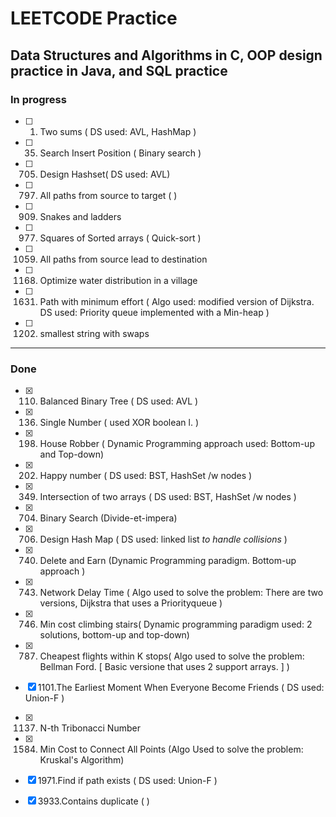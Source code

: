 # LEETCODE Practice
## Data Structures and Algorithms in C, OOP design practice in Java, and SQL practice

### In progress
- [ ] 1. Two sums ( DS used: AVL, HashMap ) 
- [ ] 35. Search Insert Position ( Binary search )
- [ ] 705. Design Hashset( DS used: AVL) 
- [ ] 797. All paths from source to target ( )
- [ ] 909. Snakes and ladders 
- [ ] 977. Squares of Sorted arrays ( Quick-sort )
- [ ] 1059. All paths from source lead to destination
- [ ] 1168. Optimize water distribution in a village
- [ ] 1631. Path with minimum effort ( Algo used: modified version of Dijkstra. DS used: Priority queue implemented with a Min-heap )  
- [ ] 1202. smallest string with swaps 

----
### Done
- [x] 110. Balanced Binary Tree ( DS used: AVL )
- [x] 136. Single Number ( used XOR boolean l. ) 
- [x] 198. House Robber ( Dynamic Programming approach used: Bottom-up and Top-down)
- [x] 202. Happy number ( DS used: BST, HashSet /w nodes ) 
- [x] 349. Intersection of two arrays ( DS used: BST, HashSet /w nodes ) 
- [x] 704. Binary Search (Divide-et-impera)
- [x] 706. Design Hash Map ( DS used: linked list *to handle collisions* ) 
- [x] 740. Delete and Earn (Dynamic Programming paradigm. Bottom-up approach ) 
- [x] 743. Network Delay Time ( Algo used to solve the problem: There are two versions, Dijkstra that uses a Priorityqueue )
- [x] 746. Min cost climbing stairs( Dynamic programming paradigm used: 2 solutions, bottom-up and top-down)
- [x] 787. Cheapest flights within K stops( Algo used to solve the problem: Bellman Ford. [ Basic versione that uses 2 support arrays. ] )
- [x] 1101.The Earliest Moment When Everyone Become Friends ( DS used: Union-F ) 
- [x] 1137. N-th Tribonacci Number
- [x] 1584. Min Cost to Connect All Points (Algo Used to solve the problem: Kruskal's Algorithm) 
- [x] 1971.Find if path exists ( DS used: Union-F ) 
- [x] 3933.Contains duplicate ( ) 

